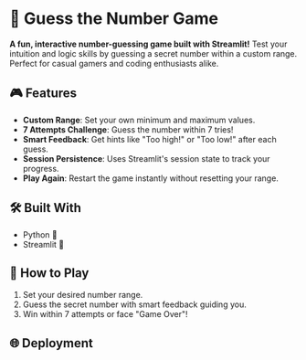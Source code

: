 # 🔢 Guess the Number Game  

**A fun, interactive number-guessing game built with Streamlit!** Test your intuition and logic skills by guessing a secret number within a custom range. Perfect for casual gamers and coding enthusiasts alike.  

## 🎮 Features  
- **Custom Range**: Set your own minimum and maximum values.  
- **7 Attempts Challenge**: Guess the number within 7 tries!  
- **Smart Feedback**: Get hints like "Too high!" or "Too low!" after each guess.  
- **Session Persistence**: Uses Streamlit's session state to track your progress.  
- **Play Again**: Restart the game instantly without resetting your range.  

## 🛠️ Built With  
- Python 🐍  
- Streamlit 🎈  

## 🚀 How to Play  
1. Set your desired number range.  
2. Guess the secret number with smart feedback guiding you.  
3. Win within 7 attempts or face "Game Over"!  

## 🌐 Deployment

